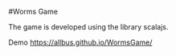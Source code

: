 #Worms Game

The game is developed using the library scalajs.

Demo https://allbus.github.io/WormsGame/